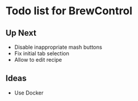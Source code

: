 # Todo list for BrewControl

## Up Next
- Disable inappropriate mash buttons
- Fix initial tab selection
- Allow to edit recipe

## Ideas
- Use Docker